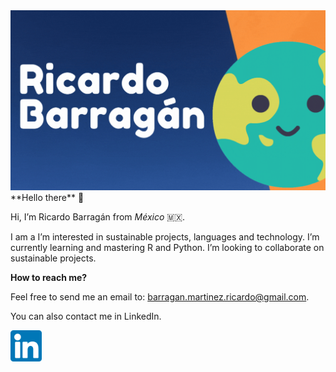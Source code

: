 <img src="R-2.gif">
**Hello there** 👋 

Hi, I’m Ricardo Barragán from *México* 🇲🇽.

I am a 
I’m interested in sustainable projects, languages and technology.
I’m currently learning and mastering R and Python.
I’m looking to collaborate on sustainable projects.

**How to reach me?** 

Feel free to send me an email to:
barragan.martinez.ricardo@gmail.com.


You can also contact me in LinkedIn.


[<img src="174857.png" width = "50" >](https://www.linkedin.com/in/ricardodavidbarraganmartinez/)
<!---
Ricardo-BarMa/Ricardo-BarMa is a ✨ special ✨ repository because its `README.md` (this file) appears on your GitHub profile.
You can click the Preview link to take a look at your changes.
--->
